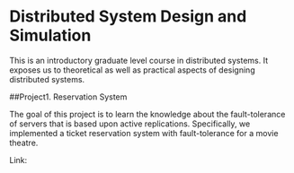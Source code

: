 # Distributed System Design and Simulation

This is an introductory graduate level course in distributed systems. It exposes us to theoretical as well as practical aspects of designing distributed systems. 

##Project1. Reservation System

The goal of this project is to learn the knowledge about the fault-tolerance of servers that is based upon active replications. Specifically, we implemented a ticket reservation system with fault-tolerance for a movie theatre.

Link: 

